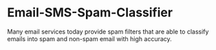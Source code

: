 # Email-SMS-Spam-Classifier

Many email services today provide spam filters that are able to classify emails into spam and non-spam email with high accuracy.

